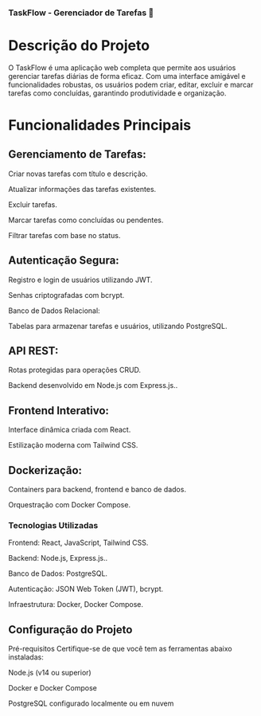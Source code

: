 ### TaskFlow - Gerenciador de Tarefas 📝
# Descrição do Projeto
O TaskFlow é uma aplicação web completa que permite aos usuários gerenciar tarefas diárias de forma eficaz. Com uma interface amigável e funcionalidades robustas, os usuários podem criar, editar, excluir e marcar tarefas como concluídas, garantindo produtividade e organização.

# Funcionalidades Principais
## Gerenciamento de Tarefas:

Criar novas tarefas com título e descrição.

Atualizar informações das tarefas existentes.

Excluir tarefas.

Marcar tarefas como concluídas ou pendentes.

Filtrar tarefas com base no status.

## Autenticação Segura:

Registro e login de usuários utilizando JWT.

Senhas criptografadas com bcrypt.

Banco de Dados Relacional:

Tabelas para armazenar tarefas e usuários, utilizando PostgreSQL.

## API REST:

Rotas protegidas para operações CRUD.

Backend desenvolvido em Node.js com Express.js..

## Frontend Interativo:

Interface dinâmica criada com React.

Estilização moderna com Tailwind CSS.

## Dockerização:

Containers para backend, frontend e banco de dados.

Orquestração com Docker Compose.

### Tecnologias Utilizadas
Frontend: React, JavaScript, Tailwind CSS.

Backend: Node.js, Express.js..

Banco de Dados: PostgreSQL.

Autenticação: JSON Web Token (JWT), bcrypt.

Infraestrutura: Docker, Docker Compose.

## Configuração do Projeto
Pré-requisitos
Certifique-se de que você tem as ferramentas abaixo instaladas:

Node.js (v14 ou superior)

Docker e Docker Compose

PostgreSQL configurado localmente ou em nuvem
